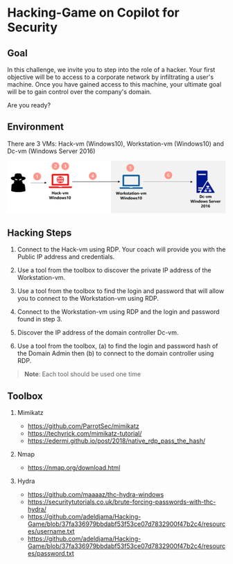# Hacking-Game on Copilot for Security

## Goal

In this challenge, we invite you to step into the role of a hacker. Your first objective will be to access to a corporate network by infiltrating a user's machine. Once you have gained access to this machine, your ultimate goal will be to gain control over the company's domain.

Are you ready? 

## Environment 

There are 3 VMs: Hack-vm (Windows10), Workstation-vm (Windows10) and Dc-vm (Windows Server 2016) 


![archi](./images/archi.png)

## Hacking Steps

1. Connect to the Hack-vm using RDP. Your coach will provide you with the Public IP address and credentials.

2. Use a tool from the toolbox to discover the private IP address of the Workstation-vm.

3. Use a tool from the toolbox to find the login and password that will allow you to connect to the Workstation-vm using RDP.

4. Connect to the Workstation-vm using RDP and the login and password found in step 3.

5. Discover the IP address of the domain controller Dc-vm.  

6. Use a tool from the toolbox, (a) to find the login and password hash of the Domain Admin then (b) to connect to the domain controller using RDP.


  >**Note**: Each tool should be used one time  

## Toolbox
1. Mimikatz
    - https://github.com/ParrotSec/mimikatz
    - https://techyrick.com/mimikatz-tutorial/
    - https://edermi.github.io/post/2018/native_rdp_pass_the_hash/

2. Nmap 
    - https://nmap.org/download.html

3. Hydra 
    - https://github.com/maaaaz/thc-hydra-windows
    - https://securitytutorials.co.uk/brute-forcing-passwords-with-thc-hydra/
    - https://github.com/adeldjama/Hacking-Game/blob/37fa336979bbdabf53f53ce07d7832900f47b2c4/resources/username.txt
    - https://github.com/adeldjama/Hacking-Game/blob/37fa336979bbdabf53f53ce07d7832900f47b2c4/resources/password.txt

